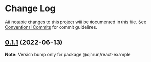 # Change Log

All notable changes to this project will be documented in this file.
See [Conventional Commits](https://conventionalcommits.org) for commit guidelines.

## [0.1.1](https://github.com/qinrundev/login-component/compare/v0.0.1...v0.1.1) (2022-06-13)

**Note:** Version bump only for package @qinrun/react-example

